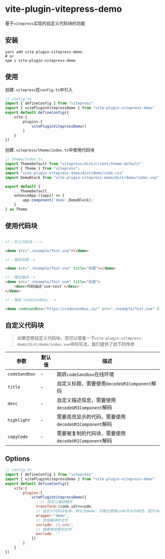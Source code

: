 # vite-plugin-vitepress-demo

基于`vitepress`实现的自定义代码块的功能

## 安装

```shell
yarn add vite-plugin-vitepress-demo
# or
npm i vite-plugin-vitepress-demo
```

## 使用

创建`.vitepress`在`config.ts`中引入

```ts
// config.ts
import { defineConfig } from "vitepress"
import { vitePluginVitepressDemo } from "vite-plugin-vitepress-demo"
export default defineConfig({
    vite:{
        plugins:[
            vitePluginVitepressDemo()
        ]
    }
})
```

创建`.vitepress/theme/index.ts`中使用代码块

```ts
// theme/index.ts
import ThemeDefault from "vitepress/dist/client/theme-default"
import { Theme } from "vitepress";
import "vite-plugin-vitepress-demo/dist/demo/code.css"
import DemoBlock from "vite-plugin-vitepress-demo/dist/demo/index.vue";

export default {
    ...ThemeDefault,
    enhanceApp:({app}) => {
        app.component('demo',DemoBlock);
    }
} as Theme
```

## 使用代码块

```html

<!--引入代码块：-->

<demo src="./example/Test.vue"></demo>

<!--增加标题-->

<demo src="./example/Test.vue" title="标题"></demo>

<!--增加描述-->
<demo src="./example/Test.vue" title="标题">
    <desc>代码描述`vue-test`</desc>
</demo>

<!--增加`codeSandbox`-->

<demo codeSandbox="https://codesandbox.io/" src="./example/Test.vue" title="测试" desc="描述信息`codeSandbox`"></demo>
```

## 自定义代码块

> 如果您想自定义代码块，您可以借鉴一下`vite-plugin-vitepress-demo/dist/demo/index.vue`中的写法，我们提供了如下的传参

| 参数          | 默认值 | 描述                                                 |
| ------------- | ------ | ---------------------------------------------------- |
| `codeSandbox` | -      | 跳转`codeSandbox`在线环境                            |
| `title`       | -      | 自定义标题，需要使用`decodeURIComponent`解码         |
| `desc`        | -      | 自定义描述信息，需要使用`decodeURIComponent`解码     |
| `highlight`   | -      | 需要高亮显示的代码，需要使用`decodeURIComponent`解码 |
| `copyCode`    | -      | 需要被复制的代码块，需要使用`decodeURIComponent`解码 |



## Options

```js
// config.ts
import { defineConfig } from "vitepress"
import { vitePluginVitepressDemo } from "vite-plugin-vitepress-demo"
export default defineConfig({
    vite:{
        plugins:[
            vitePluginVitepressDemo({
           		// 自定义编译模式
              transform:(code,id)=>code,
              // 自定义代码块名称，默认为demo，不建议使用code开头的标签，因为与vitepress默认的code冲突
              wrapper:"demo",
              // 支持编译的文件
              include: /\.md$/,
              // 需要被忽略的文件
              exclude: ''
            })
        ]
    }
})
```
